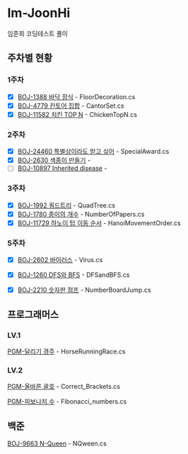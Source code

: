 # Im-JoonHi
임준희 코딩테스트 풀이

## 주차별 현황

### 1주차

- [x] [BOJ-1388 바닥 장식](https://www.acmicpc.net/problem/1388) - FloorDecoration.cs
- [x] [BOJ-4779 칸토어 집합](https://www.acmicpc.net/problem/4779) - CantorSet.cs
- [x] [BOJ-11582 치킨 TOP N](https://www.acmicpc.net/problem/9663) - ChickenTopN.cs

### 2주차
- [x] [BOJ-24460 특별상이라도 받고 싶어](https://www.acmicpc.net/problem/24460) - SpecialAward.cs
- [x] [BOJ-2630 색종이 만들기](https://www.acmicpc.net/problem/2630) - 
- [ ] [BOJ-10897 Inherited disease](https://www.acmicpc.net/problem/10897) - 

### 3주차
- [x] [BOJ-1992 쿼드트리](https://www.acmicpc.net/problem/1992) - QuadTree.cs
- [x] [BOJ-1780 종이의 개수](https://www.acmicpc.net/problem/1780) - NumberOfPapers.cs
- [x] [BOJ-11729 하노이 탑 이동 순서](https://www.acmicpc.net/problem/11729) - HanoiMovementOrder.cs

### 5주차
- [x] [BOJ-2602 바이러스](https://www.acmicpc.net/problem/2606) - Virus.cs
- [x] [BOJ-1260 DFS와 BFS](https://www.acmicpc.net/problem/1260) - DFSandBFS.cs
- [x] [BOJ-2210 숫자판 점프](https://www.acmicpc.net/problem/2210) - NumberBoardJump.cs


## 프로그래머스

### LV.1
[PGM-달리기 경주](https://school.programmers.co.kr/learn/courses/30/lessons/178871) - HorseRunningRace.cs

### LV.2
[PGM-올바른 괄호](https://school.programmers.co.kr/learn/courses/30/lessons/12945) - Correct_Brackets.cs


[PGM-피보나치 수](https://school.programmers.co.kr/learn/courses/30/lessons/12909) - Fibonacci_numbers.cs

## 백준

[BOJ-9663 N-Queen](https://www.acmicpc.net/problem/9663) - NQween.cs
